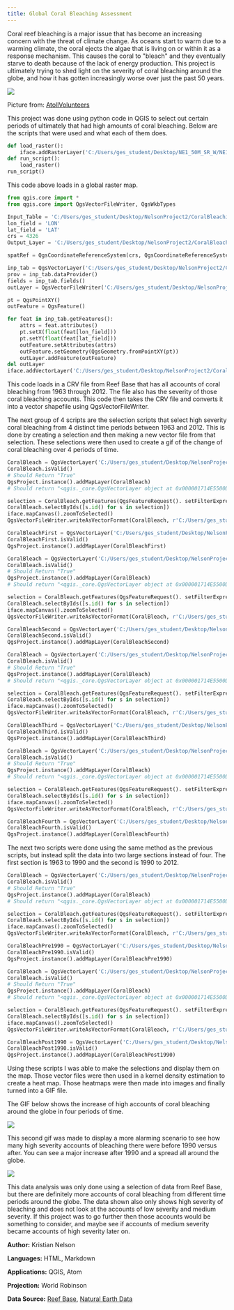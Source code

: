 ```yaml
---
title: Global Coral Bleaching Assessment
---
```


Coral reef bleaching is a major issue that has become an increasing concern
with the threat of climate change. As oceans start to warm due to a warming climate,
the coral ejects the algae that is living on or within it as a response mechanism. This causes
the coral to "bleach" and they eventually starve to death because of the lack of energy production.
This project is ultimately trying to shed light on the severity of coral bleaching around the globe,
and how it has gotten increasingly worse over just the past 50 years.

![](coral21.jpg)

Picture from: [AtollVolunteers](https://www.atollvolunteers.com/coral-bleaching/)

This project was done using python code in QGIS to select out certain periods of ultimately
that had high amounts of coral bleaching. Below are the scripts that were used and
what each of them does.

```python
def load_raster():
    iface.addRasterLayer('C:/Users/ges_student/Desktop/NE1_50M_SR_W/NE1_50M_SR_W/NE1_50M_SR_W.tif','Natural Earth')
def run_script():
    load_raster()
run_script()
```
This code above loads in a global raster map.

```python
from qgis.core import *
from qgis.core import QgsVectorFileWriter, QgsWkbTypes

Input_Table = 'C:/Users/ges_student/Desktop/NelsonProject2/CoralBleaching.csv'
lon_field = 'LON'
lat_field = 'LAT'
crs = 4326
Output_Layer = 'C:/Users/ges_student/Desktop/NelsonProject2/CoralBleaching1.shp'

spatRef = QgsCoordinateReferenceSystem(crs, QgsCoordinateReferenceSystem.EpsgCrsId)

inp_tab = QgsVectorLayer('C:/Users/ges_student/Desktop/NelsonProject2/CoralBleaching.csv', 'Coral_Bleaching', 'ogr')
prov = inp_tab.dataProvider()
fields = inp_tab.fields()
outLayer = QgsVectorFileWriter('C:/Users/ges_student/Desktop/NelsonProject2/CoralBleaching1.gpkg', None, fields, QgsWkbTypes.Point, spatRef)

pt = QgsPointXY()
outFeature = QgsFeature()

for feat in inp_tab.getFeatures():
    attrs = feat.attributes()
    pt.setX(float(feat[lon_field]))
    pt.setY(float(feat[lat_field]))
    outFeature.setAttributes(attrs)
    outFeature.setGeometry(QgsGeometry.fromPointXY(pt))
    outLayer.addFeature(outFeature)
del outLayer
iface.addVectorLayer('C:/Users/ges_student/Desktop/NelsonProject2/CoralBleaching1.gpkg','Coral_Bleaching','ogr')
```
This code loads in a CRV file from Reef Base that has all accounts of coral bleaching from
1963 through 2012. The file also has the severity of those coral bleaching accounts. This code then
takes the CRV file and converts it into a vector shapefile using QgsVectorFileWriter.

The next group of 4 scripts are the selection scripts that select high severity coral
bleaching from 4 distinct time periods between 1963 and 2012. This is done by creating a selection
and then making a new vector file from that selection. These selections were then used to create a
gif of the change of coral bleaching over 4 periods of time.

```python
CoralBleach = QgsVectorLayer('C:/Users/ges_student/Desktop/NelsonProject2/CoralBleaching1.gpkg', 'CoralBleach')
CoralBleach.isValid()
# Should Return "True"
QgsProject.instance().addMapLayer(CoralBleach)
# Should return "<qgis._core.QgsVectorLayer object at 0x000001714E5500D8>"

selection = CoralBleach.getFeatures(QgsFeatureRequest(). setFilterExpression(u'"YEAR" < 1974 and "SEVERITY_CODE" = 3'))
CoralBleach.selectByIds([s.id() for s in selection])
iface.mapCanvas().zoomToSelected()
QgsVectorFileWriter.writeAsVectorFormat(CoralBleach, r'C:/Users/ges_student/Desktop/NelsonProject2/CoralBleaching1_1stselect.gpkg', 'utf-8', CoralBleach.crs(),'GPKG', True)

CoralBleachFirst = QgsVectorLayer('C:/Users/ges_student/Desktop/NelsonProject2/CoralBleaching1_1stselect.gpkg', 'CoralBleachFirst')
CoralBleachFirst.isValid()
QgsProject.instance().addMapLayer(CoralBleachFirst)
```
```python
CoralBleach = QgsVectorLayer('C:/Users/ges_student/Desktop/NelsonProject2/CoralBleaching1.gpkg', 'CoralBleach')
CoralBleach.isValid()
# Should Return "True"
QgsProject.instance().addMapLayer(CoralBleach)
# Should return "<qgis._core.QgsVectorLayer object at 0x000001714E5500D8>"

selection = CoralBleach.getFeatures(QgsFeatureRequest(). setFilterExpression(u'"YEAR" > 1974 and "YEAR" < 1988 and "SEVERITY_CODE" = 3'))
CoralBleach.selectByIds([s.id() for s in selection])
iface.mapCanvas().zoomToSelected()
QgsVectorFileWriter.writeAsVectorFormat(CoralBleach, r'C:/Users/ges_student/Desktop/NelsonProject2/CoralBleaching1_2ndselect.gpkg', 'utf-8', CoralBleach.crs(),'GPKG', True)

CoralBleachSecond = QgsVectorLayer('C:/Users/ges_student/Desktop/NelsonProject2/CoralBleaching1_2ndselect.gpkg', 'CoralBleachSecond')
CoralBleachSecond.isValid()
QgsProject.instance().addMapLayer(CoralBleachSecond)
```
```python
CoralBleach = QgsVectorLayer('C:/Users/ges_student/Desktop/NelsonProject2/CoralBleaching1.gpkg', 'CoralBleach')
CoralBleach.isValid()
# Should Return "True"
QgsProject.instance().addMapLayer(CoralBleach)
# Should return "<qgis._core.QgsVectorLayer object at 0x000001714E5500D8>"

selection = CoralBleach.getFeatures(QgsFeatureRequest(). setFilterExpression(u'"YEAR" > 1987 and "YEAR" < 2001 and "SEVERITY_CODE" = 3'))
CoralBleach.selectByIds([s.id() for s in selection])
iface.mapCanvas().zoomToSelected()
QgsVectorFileWriter.writeAsVectorFormat(CoralBleach, r'C:/Users/ges_student/Desktop/NelsonProject2/CoralBleaching1_3rdselect.gpkg', 'utf-8', CoralBleach.crs(),'GPKG', True)

CoralBleachThird = QgsVectorLayer('C:/Users/ges_student/Desktop/NelsonProject2/CoralBleaching1_3rdselect.gpkg', 'CoralBleachThird')
CoralBleachThird.isValid()
QgsProject.instance().addMapLayer(CoralBleachThird)
```
```python
CoralBleach = QgsVectorLayer('C:/Users/ges_student/Desktop/NelsonProject2/CoralBleaching1.gpkg', 'CoralBleach')
CoralBleach.isValid()
# Should Return "True"
QgsProject.instance().addMapLayer(CoralBleach)
# Should return "<qgis._core.QgsVectorLayer object at 0x000001714E5500D8>"

selection = CoralBleach.getFeatures(QgsFeatureRequest(). setFilterExpression(u'"YEAR" > 2000 and "SEVERITY_CODE" = 3'))
CoralBleach.selectByIds([s.id() for s in selection])
iface.mapCanvas().zoomToSelected()
QgsVectorFileWriter.writeAsVectorFormat(CoralBleach, r'C:/Users/ges_student/Desktop/NelsonProject2/CoralBleaching1_4thselect.gpkg', 'utf-8', CoralBleach.crs(),'GPKG', True)

CoralBleachFourth = QgsVectorLayer('C:/Users/ges_student/Desktop/NelsonProject2/CoralBleaching1_4thselect.gpkg', 'CoralBleachFourth')
CoralBleachFourth.isValid()
QgsProject.instance().addMapLayer(CoralBleachFourth)
```
The next two scripts were done using the same method as the previous scripts,
but instead split the data into two large sections instead of four.
The first section is 1963 to 1990 and the second is 1990 to 2012.

```python
CoralBleach = QgsVectorLayer('C:/Users/ges_student/Desktop/NelsonProject2/CoralBleaching1.gpkg', 'CoralBleach')
CoralBleach.isValid()
# Should Return "True"
QgsProject.instance().addMapLayer(CoralBleach)
# Should return "<qgis._core.QgsVectorLayer object at 0x000001714E5500D8>"

selection = CoralBleach.getFeatures(QgsFeatureRequest(). setFilterExpression(u'"year" < 1990 and "BLEACHING_SEVERITY" = \'HIGH\''))
CoralBleach.selectByIds([s.id() for s in selection])
iface.mapCanvas().zoomToSelected()
QgsVectorFileWriter.writeAsVectorFormat(CoralBleach, r'C:/Users/ges_student/Desktop/NelsonProject2/CoralBleaching1_pre1990.gpkg', 'utf-8', CoralBleach.crs(),'GPKG', True)

CoralBleachPre1990 = QgsVectorLayer('C:/Users/ges_student/Desktop/NelsonProject2/CoralBleaching1_pre1990.gpkg', 'CoralBleachPre1990')
CoralBleachPre1990.isValid()
QgsProject.instance().addMapLayer(CoralBleachPre1990)
```
```python
CoralBleach = QgsVectorLayer('C:/Users/ges_student/Desktop/NelsonProject2/CoralBleaching1.gpkg', 'CoralBleach')
CoralBleach.isValid()
# Should Return "True"
QgsProject.instance().addMapLayer(CoralBleach)
# Should return "<qgis._core.QgsVectorLayer object at 0x000001714E5500D8>"

selection = CoralBleach.getFeatures(QgsFeatureRequest(). setFilterExpression(u'"year" >= 1990 and "BLEACHING_SEVERITY" = \'HIGH\''))
CoralBleach.selectByIds([s.id() for s in selection])
iface.mapCanvas().zoomToSelected()
QgsVectorFileWriter.writeAsVectorFormat(CoralBleach, r'C:/Users/ges_student/Desktop/NelsonProject2/CoralBleaching1_post1990.gpkg', 'utf-8', CoralBleach.crs(),'GPKG', True)

CoralBleachPost1990 = QgsVectorLayer('C:/Users/ges_student/Desktop/NelsonProject2/CoralBleaching1_post1990.gpkg', 'CoralBleachPost1990')
CoralBleachPost1990.isValid()
QgsProject.instance().addMapLayer(CoralBleachPost1990)
```
Using these scripts I was able to make the selections and display them on the map. Those
vector files were then used in a kernel density estimation to create a heat map. Those heatmaps were then
made into images and finally turned into a GIF file.

The GIF below shows the increase of high accounts of coral bleaching
around the globe in four periods of time.

![](4periodsofbleach.gif)

This second gif was made to display a more alarming scenario to see how many
high severity accounts of bleaching there were before 1990 versus after. You can
see a major increase after 1990 and a spread all around the globe.

![](prepost1990bleach.gif)

This data analysis was only done using a selection of data from Reef Base, but there are definitely
more accounts of coral bleaching from different time periods around the globe. The data shown also only
shows high severity of bleaching and does not look at the accounts of low severity and medium severity.
If this project was to go further then those accounts would be something to consider, and maybe see if accounts
of medium severity became accounts of high severity later on. 

__Author:__ Kristian Nelson

__Languages:__ HTML, Markdown

__Applications:__ QGIS, Atom

__Projection:__ World Robinson

__Data Source:__ [Reef Base](http://www.reefbase.org/main.aspx),
[Natural Earth Data](https://www.naturalearthdata.com/downloads/50m-raster-data/)
